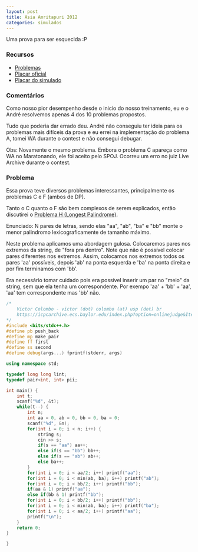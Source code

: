 ```yaml
---
layout: post
title: Asia Amritapuri 2012
categories: simulados
---
```


Uma prova para ser esquecida :P

### Recursos
* [Problemas](https://www.codechef.com/ACMAMR15)
* [Placar oficial](https://icpc.baylor.edu/regionals/finder/amritapuri-2015/standings)
* [Placar do simulado](https://www.codepit.io/#/contest/58133d1782fd150019942666/view)

### Comentários

Como nosso pior desempenho desde o inicio do nosso treinamento, eu e o André resolvemos apenas 4 dos 10 problemas propostos.

Tudo que poderia dar errado deu. André não conseguiu ter ideia para os problemas mais difíceis da prova e eu errei na implementação do problema A, tomei WA durante o contest e não consegui debugar.

Obs: Novamente o mesmo problema. Embora o problema C apareça como WA no Maratonando, ele foi aceito pelo SPOJ. Ocorreu um erro no juiz Live Archive durante o contest.

### Problema

Essa prova teve diversos problemas interessantes, principalmente os problemas C e F (ambos de DP).

Tanto o C quanto o F são bem complexos de serem explicados, então discutirei o [Problema H (Longest Palindrome)](https://icpcarchive.ecs.baylor.edu/index.php?option=onlinejudge&Itemid=99999999&category=720&page=show_problem&problem=5583).

Enunciado: N pares de letras, sendo elas "aa", "ab", "ba" e "bb" monte o menor palindromo lexicograficamente de tamanho máximo.

Neste problema aplicamos uma abordagem gulosa. Colocaremos pares nos extremos da string, de "fora pra dentro". Note que não é possível colocar pares diferentes nos extremos. Assim, colocamos nos extremos todos os pares 'aa' possíveis, depois 'ab' na ponta esquerda e 'ba' na ponta direita e por fim terminamos com 'bb'.

Era necessário tomar cuidado pois era possível inserir um par no "meio" da string, sem que ela tenha um correspondente. Por exempo 'aa' + 'bb' + 'aa', 'aa' tem correspondente mas 'bb' não.

```c++
/*
    Victor Colombo - victor (dot) colombo (at) usp (dot) br
    https://icpcarchive.ecs.baylor.edu/index.php?option=onlinejudge&Itemid=99999999&category=720&page=show_problem&problem=5583
*/
#include <bits/stdc++.h>
#define pb push_back
#define mp make_pair
#define ff first
#define ss second
#define debug(args...) fprintf(stderr, args)

using namespace std;

typedef long long lint;
typedef pair<int, int> pii;

int main() {
    int t;
    scanf("%d", &t);
    while(t--) {
        int n;
        int aa = 0, ab = 0, bb = 0, ba = 0;
        scanf("%d", &n);
        for(int i = 0; i < n; i++) {
            string s;
            cin >> s;
            if(s == "aa") aa++;
            else if(s == "bb") bb++;
            else if(s == "ab") ab++;
            else ba++;
        }
        for(int i = 0; i < aa/2; i++) printf("aa");
        for(int i = 0; i < min(ab, ba); i++) printf("ab");
        for(int i = 0; i < bb/2; i++) printf("bb");
        if(aa & 1) printf("aa");
        else if(bb & 1) printf("bb");
        for(int i = 0; i < bb/2; i++) printf("bb");
        for(int i = 0; i < min(ab, ba); i++) printf("ba");
        for(int i = 0; i < aa/2; i++) printf("aa");
        printf("\n");
    }
    return 0;
}

}
```
